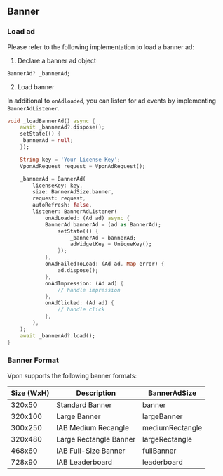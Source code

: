 ## Banner

### Load ad

Please refer to the following implementation to load a banner ad:
1. Declare a banner ad object

```dart
BannerAd? _bannerAd;
```
2. Load banner

In additional to `onAdloaded`, you can listen for ad events by implementing `BannerAdListener`.
```dart
void _loadBannerAd() async {
    await _bannerAd?.dispose();
    setState(() {
    _bannerAd = null;
    });

    String key = 'Your License Key';
    VponAdRequest request = VponAdRequest();

    _bannerAd = BannerAd(
        licenseKey: key,
        size: BannerAdSize.banner,
        request: request,
        autoRefresh: false,
        listener: BannerAdListener(
            onAdLoaded: (Ad ad) async {
            BannerAd bannerAd = (ad as BannerAd);
                setState(() {
                    _bannerAd = bannerAd;
                    adWidgetKey = UniqueKey();
                });
            },
            onAdFailedToLoad: (Ad ad, Map error) {
                ad.dispose();
            },
            onAdImpression: (Ad ad) {
                // handle impression
            },
            onAdClicked: (Ad ad) {
                // handle click
            },
        ),
    );
    await _bannerAd?.load();
}
```

### Banner Format

Vpon supports the following banner formats:

| Size (WxH)  | Description  | BannerAdSize |
|---|---|---|
| 320x50  | Standard Banner  | banner  |
| 320x100 | Large Banner | largeBanner |
| 300x250  | IAB Medium Recangle  |  mediumRectangle |
| 320x480  | Large Rectangle Banner  | largeRectangle  |
| 468x60 | IAB Full-Size Banner | fullBanner |
| 728x90 | IAB Leaderboard | leaderboard |